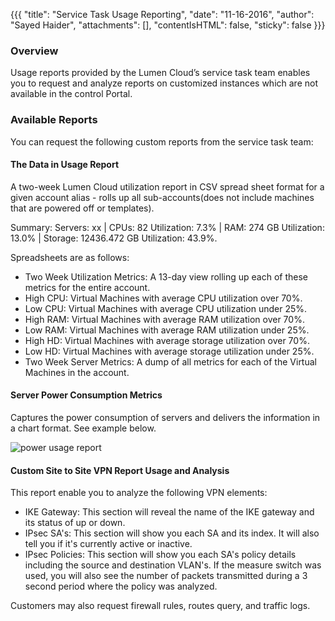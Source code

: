 {{{
  "title": "Service Task Usage Reporting",
  "date": "11-16-2016",
  "author": "Sayed Haider",
  "attachments": [],
  "contentIsHTML": false,
  "sticky": false
}}}

### Overview
Usage reports provided by the Lumen Cloud’s service task team enables you to request and analyze reports on customized instances which are not available in the control Portal.

### Available Reports
You can request the following custom reports from the service task team:

#### The Data in Usage Report
A two-week Lumen Cloud utilization report in CSV spread sheet format for a given account alias - rolls up all sub-accounts(does not include machines that are powered off or templates).

Summary:
Servers: xx | CPUs: 82 Utilization: 7.3% | RAM: 274 GB Utilization: 13.0% | Storage: 12436.472 GB Utilization: 43.9%.

Spreadsheets are as follows:
* Two Week Utilization Metrics: A 13-day view rolling up each of these metrics for the entire account.
* High CPU: Virtual Machines with average CPU utilization over 70%.
* Low CPU: Virtual Machines with average CPU utilization under 25%.
* High RAM: Virtual Machines with average RAM utilization over 70%.
* Low RAM: Virtual Machines with average RAM utilization under 25%.
* High HD: Virtual Machines with average storage utilization over 70%.
* Low HD: Virtual Machines with average storage utilization under 25%.
* Two Week Server Metrics: A dump of all metrics for each of the Virtual Machines in the account.

#### Server Power Consumption Metrics
Captures the power consumption of servers and delivers the information in a chart format. See example below.

![power usage report](../images/service-task-usage-reporting-01.png)

#### Custom Site to Site VPN Report Usage and Analysis
This report enable you to analyze the following VPN elements:
* IKE Gateway: This section will reveal the name of the IKE gateway and its status of up or down.
* IPsec SA's: This section will show you each SA and its index. It will also tell you if it's currently active or inactive.
* IPsec Policies: This section will show you each SA's policy details including the source and destination VLAN's. If the measure switch was used, you will also see the number of packets transmitted during a 3 second period where the policy was analyzed.

Customers may also request firewall rules, routes query, and traffic logs.
